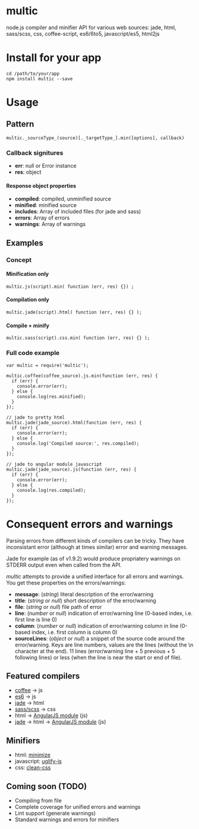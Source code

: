 multic
==========

node.js compiler and minifier API for various web sources: jade, html, sass/scss, css, coffee-script, es6/6to5, javascript/es5, html2js

# Install for your app
    cd /path/to/your/app
    npm install multic --save

# Usage

## Pattern
    multic._sourceType_(source)[._targetType_].min([options], callback)
### Callback signitures
- __err__: null or Error instance
- __res__: object
#### Response object properties
- __compiled__: compiled, unminified source
- __minified__: minified source
- __includes__: Array of included files (for jade and sass)
- __errors__: Array of errors
- __warnings__: Array of warnings

## Examples
### Concept
#### Minification only
    multic.js(script).min( function (err, res) {}) ;
#### Compilation only
    multic.jade(script).html( function (err, res) {} );
#### Compile + minify
    multic.sass(script).css.min( function (err, res) {} );

### Full code example
    var multic = require('multic');

    multic.coffee(coffee_source).js.min(function (err, res) {
      if (err) {
        console.error(err);
      } else {
        console.log(res.minified);
      }
    });

    // jade to pretty html
    multic.jade(jade_source).html(function (err, res) {
      if (err) {
        console.error(err);
      } else {
        console.log('Compiled source:', res.compiled);
      }
    });

    // jade to angular module javascript
    multic.jade(jade_source).js(function (err, res) {
      if (err) {
        console.error(err);
      } else {
        console.log(res.compiled);
      }
    });

# Consequent errors and warnings
Parsing errors from different kinds of compilers can be tricky. They have inconsistant error (although at times similar) error and warning messages.

Jade for example (as of v1.9.2) would produce propriatery warnings on STDERR output even when called from the API.

*multic* attempts to provide a unified interface for all errors and warnings. You get these properties on the errors/warnings:
- __message__: (*string*) literal description of the error/warning
- __title__: (*string* or *null*) short description of the error/warning
- __file__: (*string* or *null*) file path of error
- __line__: (*number* or *null*) indication of error/warning line (0-based index, i.e. first line is line 0)
- __column__: (*number* or *null*) indication of error/warning column in line (0-based index, i.e. first column is column 0)
- __sourceLines__: (*object* or *null*) a snippet of the source code around the error/warning. Keys are line numbers, values are the lines (without the \n character at the end). 11 lines (error/warning line + 5 previous + 5 following lines) or less (when the line is near the start or end of file).


## Featured compilers
- [coffee](https://www.npmjs.com/package/coffee-script) -> js
- [es6](https://www.npmjs.com/package/6to5) -> js
- [jade](https://www.npmjs.com/package/jade) -> html
- [sass/scss](https://www.npmjs.com/package/node-sass) -> css
- html -> [AngularJS module](https://www.npmjs.com/package/ng-html2js) (js)
- [jade](https://www.npmjs.com/package/jade) -> html -> [AngularJS module](https://www.npmjs.com/package/ng-html2js) (js)

## Minifiers
- html: [minimize](https://www.npmjs.com/package/minimize)
- javascript: [uglify-js](https://www.npmjs.com/package/uglify-js)
- css: [clean-css](https://www.npmjs.com/package/clean-css)

## Coming soon (TODO)
- Compiling from file
- Complete coverage for unified errors and warnings
- Lint support (generate warnings)
- Standard warnings and errors for minifiers
